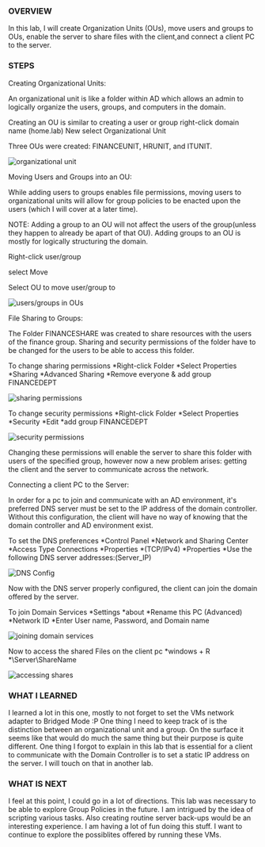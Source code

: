 ### OVERVIEW

In this lab, I will create Organization Units (OUs), move users and groups to OUs, enable the server to share files with the client,and connect a client PC to the server.

### STEPS

Creating Organizational Units:

An organizational unit is like a folder within AD which allows an admin to logically organize the users, groups, and computers in the domain.

Creating an OU is similar to creating a user or group
right-click domain name (home.lab)
New
select Organizational Unit

Three OUs were created: FINANCEUNIT, HRUNIT, and ITUNIT.

![organizational unit](screenshots/15.PNG)

Moving Users and Groups into an OU:

While adding users to groups enables file permissions, moving users to organizational units will allow for group policies to be enacted upon the users (which I will cover at a later time).

NOTE: Adding a group to an OU will not affect the users of the group(unless they happen to already be apart of that OU). Adding groups to an OU is mostly for logically structuring the domain. 

Right-click user/group

select Move

Select OU to move user/group to 

![users/groups in OUs](screenshots/16.PNG)

File Sharing to Groups:

The Folder FINANCESHARE was created to share resources with the users of the finance group. Sharing and security permissions of the folder have to be changed for the users to be able to access this folder.

To change sharing permissions
*Right-click Folder
*Select Properties
*Sharing
*Advanced Sharing
*Remove everyone & add group FINANCEDEPT

![sharing permissions](screenshots/19.PNG)

To change security permissions
*Right-click Folder
*Select Properties
*Security
*Edit
*add group FINANCEDEPT

![security permissions](screenshots/24.PNG)

Changing these permissions will enable the server to share this folder with users of the specified group, however now a new problem arises: getting the client and the server to communicate across the network. 

Connecting a client PC to the Server:

In order for a pc to join and communicate with an AD environment, it's preferred DNS server must be set to the IP address of the domain controller. Without this configuration, the client will have no way of knowing that the domain controller and AD environment exist. 

To set the DNS preferences
*Control Panel
*Network and Sharing Center
*Access Type Connections
*Properties
*(TCP/IPv4)
*Properties
*Use the following DNS server addresses:(Server_IP)

![DNS Config](screenshots/25.PNG)

Now with the DNS server properly configured, the client can join the domain offered by the server.

To join Domain Services
*Settings
*about
*Rename this PC (Advanced)
*Network ID
*Enter User name, Password, and Domain name

![joining domain services](screenshots/26.PNG)

Now to access the shared Files on the client pc
*windows + R
*\\Server\ShareName

![accessing shares](screenshots/27.PNG)

### WHAT I LEARNED

I learned a lot in this one, mostly to not forget to set the VMs network adapter to Bridged Mode :P One thing I need to keep track of is the distinction between an organizational unit and a group. On the surface it seems like that would do much the same thing but their purpose is quite different. One thing I forgot to explain in this lab that is essential for a client to communicate with the Domain Controller is to set a static IP address on the server. I will touch on that in another lab. 

### WHAT IS NEXT

I feel at this point, I could go in a lot of directions. This lab was necessary to be able to explore Group Policies in the future. I am intrigued by the idea of scripting various tasks. Also creating routine server back-ups would be an interesting experience. I am having a lot of fun doing this stuff. I want to continue to explore the possiblites offered by running these VMs. 
